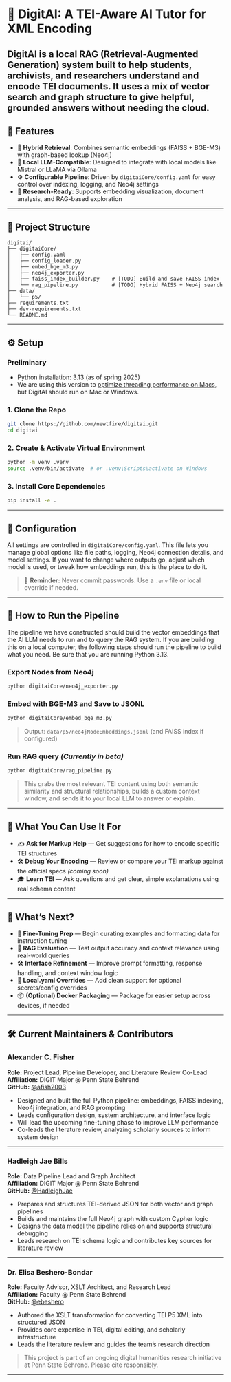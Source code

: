 # 🧠 DigitAI: A TEI-Aware AI Tutor for XML Encoding

DigitAI is a local RAG (Retrieval-Augmented Generation) system built to help students, archivists, and researchers understand and encode TEI documents. It uses a mix of vector search and graph structure to give helpful, grounded answers without needing the cloud.
---

## 🚀 Features

- 🔎 **Hybrid Retrieval**: Combines semantic embeddings (FAISS + BGE-M3) with graph-based lookup (Neo4j)
- 🧠 **Local LLM-Compatible**: Designed to integrate with local models like Mistral or LLaMA via Ollama
- ⚙️ **Configurable Pipeline**: Driven by `digitaiCore/config.yaml` for easy control over indexing, logging, and Neo4j settings
- 🧪 **Research-Ready**: Supports embedding visualization, document analysis, and RAG-based exploration

---

## 📂 Project Structure

```
digitai/
├── digitaiCore/
│   ├── config.yaml
│   ├── config_loader.py
│   ├── embed_bge_m3.py
│   ├── neo4j_exporter.py
│   ├── faiss_index_builder.py    # [TODO] Build and save FAISS index
│   └── rag_pipeline.py           # [TODO] Hybrid FAISS + Neo4j search
├── data/
│   └── p5/
├── requirements.txt
├── dev-requirements.txt
└── README.md
```

---

## ⚙️ Setup

### Preliminary
* Python installation: 3.13 (as of spring 2025)
* We are using this version to [optimize threading performance on Macs](https://docs.python.org/3/howto/free-threading-python.html), but DigitAI should run on Mac or Windows.

### 1. Clone the Repo

```bash
git clone https://github.com/newtfire/digitai.git
cd digitai
```

### 2. Create & Activate Virtual Environment

```bash
python -m venv .venv
source .venv/bin/activate  # or .venv\Scripts\activate on Windows
```

### 3. Install Core Dependencies

```bash
pip install -e .
```



---

## 🔧 Configuration

All settings are controlled in `digitaiCore/config.yaml`. This file lets you manage global options like file paths, logging, Neo4j connection details, and model settings. If you want to change where outputs go, adjust which model is used, or tweak how embeddings run, this is the place to do it.

> 🛑 **Reminder:** Never commit passwords. Use a `.env` file or local override if needed.


---

## 🧪 How to Run the Pipeline

The pipeline we have constructed should build the vector embeddings that the AI LLM needs to run and to query the RAG system. 
If you are building this on a local computer, the following steps should run the pipeline to build what you need. Be sure that you 
are running Python 3.13.

### Export Nodes from Neo4j

```bash
python digitaiCore/neo4j_exporter.py
```

### Embed with BGE-M3 and Save to JSONL

```bash
python digitaiCore/embed_bge_m3.py
```

> Output: `data/p5/neo4jNodeEmbeddings.jsonl` (and FAISS index if configured)

### Run RAG query *(Currently in beta)*

```bash
python digitaiCore/rag_pipeline.py
```
>This grabs the most relevant TEI content using both semantic similarity and structural relationships, builds a custom context window, and sends it to your local LLM to answer or explain.

---

## 🧠 What You Can Use It For

- ✍️ **Ask for Markup Help** — Get suggestions for how to encode specific TEI structures  
- 🛠️ **Debug Your Encoding** — Review or compare your TEI markup against the official specs *(coming soon)*  
- 🎓 **Learn TEI** — Ask questions and get clear, simple explanations using real schema content  

---

## 🔮 What’s Next?

- 🎯 **Fine-Tuning Prep** — Begin curating examples and formatting data for instruction tuning  
- 🧪 **RAG Evaluation** — Test output accuracy and context relevance using real-world queries  
- 🛠️ **Interface Refinement** — Improve prompt formatting, response handling, and context window logic  
- 🧱 **Local.yaml Overrides** — Add clean support for optional secrets/config overrides  
- 📦 **(Optional) Docker Packaging** — Package for easier setup across devices, if needed
---

## 🛠 Current Maintainers & Contributors

### Alexander C. Fisher  
**Role:** Project Lead, Pipeline Developer, and Literature Review Co-Lead  
**Affiliation:** DIGIT Major @ Penn State Behrend  
**GitHub:** [@afish2003](https://github.com/afish2003)

- Designed and built the full Python pipeline: embeddings, FAISS indexing, Neo4j integration, and RAG prompting  
- Leads configuration design, system architecture, and interface logic  
- Will lead the upcoming fine-tuning phase to improve LLM performance  
- Co-leads the literature review, analyzing scholarly sources to inform system design  

---

### Hadleigh Jae Bills  
**Role:** Data Pipeline Lead and Graph Architect  
**Affiliation:** DIGIT Major @ Penn State Behrend  
**GitHub:** [@HadleighJae](https://github.com/HadleighJae)

- Prepares and structures TEI-derived JSON for both vector and graph pipelines  
- Builds and maintains the full Neo4j graph with custom Cypher logic  
- Designs the data model the pipeline relies on and supports structural debugging  
- Leads research on TEI schema logic and contributes key sources for literature review  

---

### Dr. Elisa Beshero-Bondar  
**Role:** Faculty Advisor, XSLT Architect, and Research Lead  
**Affiliation:** Faculty @ Penn State Behrend  
**GitHub:** [@ebeshero](https://github.com/ebeshero)

- Authored the XSLT transformation for converting TEI P5 XML into structured JSON  
- Provides core expertise in TEI, digital editing, and scholarly infrastructure  
- Leads the literature review and guides the team’s research direction  

> This project is part of an ongoing digital humanities research initiative at Penn State Behrend. Please cite responsibly.
---
